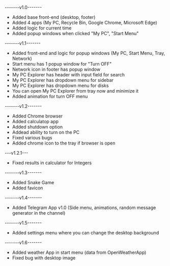 -------v1.0-------
- Added base front-end (desktop, footer)
- Added 4 apps (My PC, Recycle Bin, Google Chrome, Microsoft Edge)
- Added logic for current time
- Added popup windows when clicked "My PC", "Start Menu"

-------v1.1-------
- Added front-end and logic for popup windows (My PC, Start Menu, Tray, Network)
- Start menu has 1 popup window for "Turn OFF"
- Network icon in footer has popup window
- My PC Explorer has header with input field for search
- My PC Explorer has dropdown menu for sidebar
- My PC Explorer has dropdown menu for disks
- You can open My PC Explorer from tray now and minimize it
- Added animation for turn OFF menu

-------v1.2-------
- Added Chrome browser
- Added calculatop app
- Added shutdown option
- Addead ability to turn on the PC
- Fixed various bugs
- Added chrome icon to the tray if browser is open

---v1.2.1---
- Fixed results in calculator for Integers

-------v1.3-------
- Added Snake Game
- Added favicon

-------v1.4-------
- Added Telegram App v1.0 (Side menu, animations, random message generator in the channel)

-------v1.5-------
- Added settings menu where you can change the desktop background

-------v1.6-------
- Added weather App in start menu (data from OpenWeatherApp)
- Fixed bug with desktop image